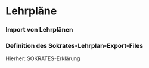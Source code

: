# Lehrpläne
### Import von Lehrplänen

### Definition des Sokrates-Lehrplan-Export-Files

Hierher: SOKRATES-Erklärung

